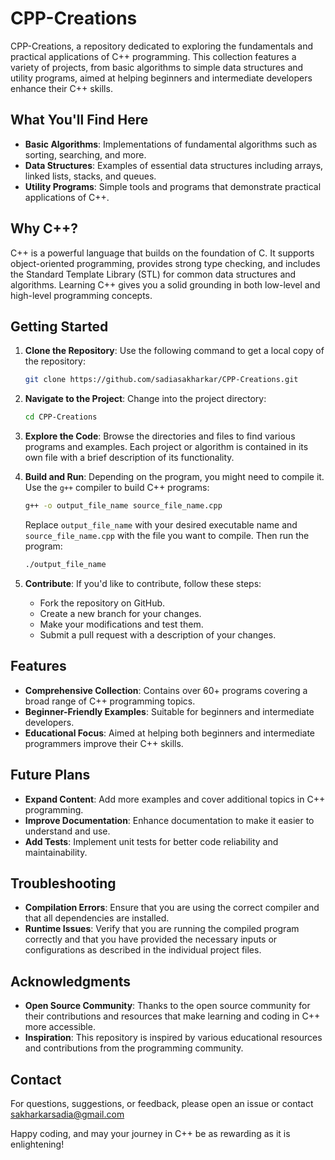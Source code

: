 # CPP-Creations
CPP-Creations, a repository dedicated to exploring the fundamentals and practical applications of C++ programming. This collection features a variety of projects, from basic algorithms to simple data structures and utility programs, aimed at helping beginners and intermediate developers enhance their C++ skills.

## What You'll Find Here

- **Basic Algorithms**: Implementations of fundamental algorithms such as sorting, searching, and more.
- **Data Structures**: Examples of essential data structures including arrays, linked lists, stacks, and queues.
- **Utility Programs**: Simple tools and programs that demonstrate practical applications of C++.

## Why C++?

C++ is a powerful language that builds on the foundation of C. It supports object-oriented programming, provides strong type checking, and includes the Standard Template Library (STL) for common data structures and algorithms. Learning C++ gives you a solid grounding in both low-level and high-level programming concepts.

## Getting Started

1. **Clone the Repository**: Use the following command to get a local copy of the repository:
   ```bash
   git clone https://github.com/sadiasakharkar/CPP-Creations.git
   ```

2. **Navigate to the Project**: Change into the project directory:
   ```bash
   cd CPP-Creations
   ```

3. **Explore the Code**: Browse the directories and files to find various programs and examples. Each project or algorithm is contained in its own file with a brief description of its functionality.

4. **Build and Run**: Depending on the program, you might need to compile it. Use the `g++` compiler to build C++ programs:
   ```bash
   g++ -o output_file_name source_file_name.cpp
   ```
   Replace `output_file_name` with your desired executable name and `source_file_name.cpp` with the file you want to compile. Then run the program:
   ```bash
   ./output_file_name
   ```

5. **Contribute**: If you'd like to contribute, follow these steps:
   - Fork the repository on GitHub.
   - Create a new branch for your changes.
   - Make your modifications and test them.
   - Submit a pull request with a description of your changes.

## Features

- **Comprehensive Collection**: Contains over 60+ programs covering a broad range of C++ programming topics.
- **Beginner-Friendly Examples**: Suitable for beginners and intermediate developers.
- **Educational Focus**: Aimed at helping both beginners and intermediate programmers improve their C++ skills.

## Future Plans

- **Expand Content**: Add more examples and cover additional topics in C++ programming.
- **Improve Documentation**: Enhance documentation to make it easier to understand and use.
- **Add Tests**: Implement unit tests for better code reliability and maintainability.

## Troubleshooting

- **Compilation Errors**: Ensure that you are using the correct compiler and that all dependencies are installed. 
- **Runtime Issues**: Verify that you are running the compiled program correctly and that you have provided the necessary inputs or configurations as described in the individual project files.

## Acknowledgments

- **Open Source Community**: Thanks to the open source community for their contributions and resources that make learning and coding in C++ more accessible.
- **Inspiration**: This repository is inspired by various educational resources and contributions from the programming community.

## Contact

For questions, suggestions, or feedback, please open an issue or contact sakharkarsadia@gmail.com

Happy coding, and may your journey in C++ be as rewarding as it is enlightening!
